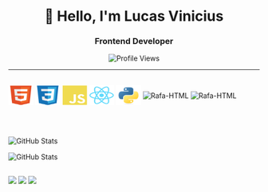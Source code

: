 <div align="center">
  <h1>👋 Hello, I'm Lucas Vinicius</h1>
  <h3>Frontend Developer</h3>
</div>

<p align="center">
  <img src="https://komarev.com/ghpvc/?username=Lucasvpldeveloper&label=Profile%20views&color=0e75b6&style=flat-square" alt="Profile Views" />
</p>

---

<div style="display: inline_block"><br>
  <img align="center" alt="Rafa-HTML" height="40" width="50" src="https://raw.githubusercontent.com/devicons/devicon/master/icons/html5/html5-original.svg">
  <img align="center" alt="Rafa-CSS" height="40" width="50" src="https://raw.githubusercontent.com/devicons/devicon/master/icons/css3/css3-original.svg">
  <img align="center" alt="Rafa-Js" height="40" width="50" src="https://raw.githubusercontent.com/devicons/devicon/master/icons/javascript/javascript-plain.svg">
  <img align="center" alt="Rafa-React" height="40" width="50" src="https://raw.githubusercontent.com/devicons/devicon/master/icons/react/react-original.svg">
  <img align="center" alt="Rafa-Python" height="40" width="50" src="https://raw.githubusercontent.com/devicons/devicon/master/icons/python/python-original.svg">
  <img align="center" alt="Rafa-HTML" height="40" width="50" src="https://cdn.jsdelivr.net/gh/devicons/devicon@latest/icons/sass/sass-original.svg">
  <img align="center" alt="Rafa-HTML" height="40" width="50" src="https://cdn.jsdelivr.net/gh/devicons/devicon@latest/icons/git/git-original.svg">
</div>

##

<br>
<p>
    <img 
    align="center" 
    alt="GitHub Stats" 
    height="200" 
    style="padding-right: 10px;" 
    src="https://github-readme-stats.vercel.app/api?username=Lucasvpldeveloper&show_icons=true&theme=tokyonight&include_all_commits=true&locale=pt-br" 
  />

<img 
      align="center" 
      alt="GitHub Stats" 
      height="200" 
      src="https://github-readme-stats.vercel.app/api/top-langs/?username=Lucasvpldeveloper&theme=tokyonight&layout=compact&custom_title=Tecnologias&langs_count=9" 
  />

</p>

##

<div>
  <a href="https://instagram.com/Lucasvpl" target="_blank"><img src="https://img.shields.io/badge/-Instagram-%23E4405F?style=for-the-badge&logo=instagram&logoColor=white" target="_blank"></a> 
  <a href = "https://mail.google.com/mail/u/0/?tab=rm&ogbl#inbox?compose=new"><img src="https://img.shields.io/badge/-Gmail-%23333?style=for-the-badge&logo=gmail&logoColor=white" target="_blank"></a>
  <a href="https://www.linkedin.com/in/lucas-vpl-5b65aa31a?utm_source=share&utm_campaign=share_via&utm_content=profile&utm_medium=ios_app" target="_blank"><img src="https://img.shields.io/badge/-LinkedIn-%230077B5?style=for-the-badge&logo=linkedin&logoColor=white" target="_blank"></a> 
</div>
